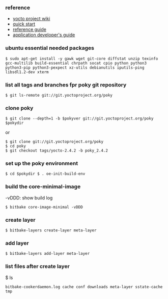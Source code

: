 
### reference
- [yocto project wiki](https://wiki.yoctoproject.org/wiki/Main_Page)
- [quick start](https://www.yoctoproject.org/docs/2.4.2/yocto-project-qs/yocto-project-qs.html)
- [reference guide](https://www.yoctoproject.org/docs/current/ref-manual/ref-manual.html)
- [application developer's guide](https://www.yoctoproject.org/docs/1.8.2/adt-manual/adt-manual.html)

### ubuntu essential needed packages
```
$ sudo apt-get install -y gawk wget git-core diffstat unzip texinfo gcc-multilib build-essential chrpath socat cpio python python3 python3-pip python3-pexpect xz-utils debianutils iputils-ping libsdl1.2-dev xterm
```  

### list all tags and branches fpr poky git repository 
```
$ git ls-remote git://git.yoctoproject.org/poky
```

### clone poky 
```
$ git clone --depth=1 -b $pokyver git://git.yoctoproject.org/poky $pokydir
```
or
```
$ git clone git://git.yoctoproject.org/poky
$ cd poky
$ git checkout tags/yocto-2.4.2 -b poky_2.4.2
```

### set up the poky environment 
```
$ cd $pokydir $ . oe-init-build-env
```

### build the core-minimal-image
-vDDD: show build log 
```
$ bitbake core-image-minimal -vDDD
```

### create layer 
```
$ bitbake-layers create-layer meta-layer
```

### add layer 
```
$ bitbake-layers add-layer meta-layer
```

### list files after create layer 
$ ls
```
bitbake-cookerdaemon.log cache conf downloads meta-layer sstate-cache tmp
```


